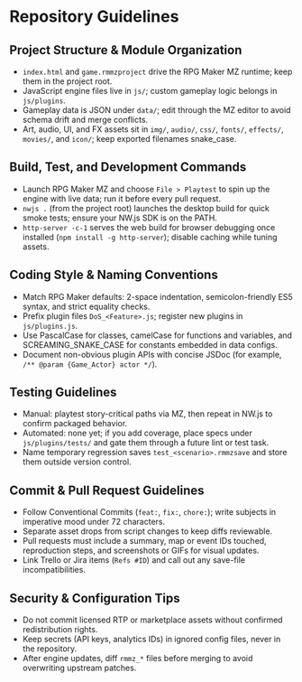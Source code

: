 ﻿# Repository Guidelines

## Project Structure & Module Organization
- `index.html` and `game.rmmzproject` drive the RPG Maker MZ runtime; keep them in the project root.
- JavaScript engine files live in `js/`; custom gameplay logic belongs in `js/plugins`.
- Gameplay data is JSON under `data/`; edit through the MZ editor to avoid schema drift and merge conflicts.
- Art, audio, UI, and FX assets sit in `img/`, `audio/`, `css/`, `fonts/`, `effects/`, `movies/`, and `icon/`; keep exported filenames snake_case.

## Build, Test, and Development Commands
- Launch RPG Maker MZ and choose `File > Playtest` to spin up the engine with live data; run it before every pull request.
- `nwjs .` (from the project root) launches the desktop build for quick smoke tests; ensure your NW.js SDK is on the PATH.
- `http-server -c-1` serves the web build for browser debugging once installed (`npm install -g http-server`); disable caching while tuning assets.

## Coding Style & Naming Conventions
- Match RPG Maker defaults: 2-space indentation, semicolon-friendly ES5 syntax, and strict equality checks.
- Prefix plugin files `DoS_<Feature>.js`; register new plugins in `js/plugins.js`.
- Use PascalCase for classes, camelCase for functions and variables, and SCREAMING_SNAKE_CASE for constants embedded in data configs.
- Document non-obvious plugin APIs with concise JSDoc (for example, `/** @param {Game_Actor} actor */`).

## Testing Guidelines
- Manual: playtest story-critical paths via MZ, then repeat in NW.js to confirm packaged behavior.
- Automated: none yet; if you add coverage, place specs under `js/plugins/tests/` and gate them through a future lint or test task.
- Name temporary regression saves `test_<scenario>.rmmzsave` and store them outside version control.

## Commit & Pull Request Guidelines
- Follow Conventional Commits (`feat:`, `fix:`, `chore:`); write subjects in imperative mood under 72 characters.
- Separate asset drops from script changes to keep diffs reviewable.
- Pull requests must include a summary, map or event IDs touched, reproduction steps, and screenshots or GIFs for visual updates.
- Link Trello or Jira items (`Refs #ID`) and call out any save-file incompatibilities.

## Security & Configuration Tips
- Do not commit licensed RTP or marketplace assets without confirmed redistribution rights.
- Keep secrets (API keys, analytics IDs) in ignored config files, never in the repository.
- After engine updates, diff `rmmz_*` files before merging to avoid overwriting upstream patches.
